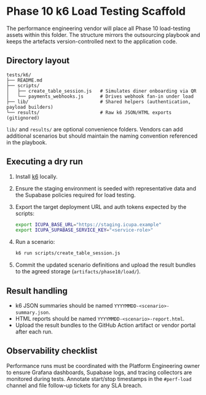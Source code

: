 # Phase 10 k6 Load Testing Scaffold

The performance engineering vendor will place all Phase 10 load-testing assets within this folder. The structure mirrors the outsourcing playbook and keeps the artefacts version-controlled next to the application code.

## Directory layout

```
tests/k6/
├── README.md
├── scripts/
│   ├── create_table_session.js   # Simulates diner onboarding via QR
│   └── payments_webhooks.js      # Drives webhook fan-in under load
├── lib/                          # Shared helpers (authentication, payload builders)
└── results/                      # Raw k6 JSON/HTML exports (gitignored)
```

`lib/` and `results/` are optional convenience folders. Vendors can add additional scenarios but should maintain the naming convention referenced in the playbook.

## Executing a dry run

1. Install [k6](https://k6.io/docs/get-started/installation/) locally.
2. Ensure the staging environment is seeded with representative data and the Supabase policies required for load testing.
3. Export the target deployment URL and auth tokens expected by the scripts:

   ```sh
   export ICUPA_BASE_URL="https://staging.icupa.example"
   export ICUPA_SUPABASE_SERVICE_KEY="<service-role>"
   ```

4. Run a scenario:

   ```sh
   k6 run scripts/create_table_session.js
   ```

5. Commit the updated scenario definitions and upload the result bundles to the agreed storage (`artifacts/phase10/load/`).

## Result handling

- k6 JSON summaries should be named `YYYYMMDD-<scenario>-summary.json`.
- HTML reports should be named `YYYYMMDD-<scenario>-report.html`.
- Upload the result bundles to the GitHub Action artifact or vendor portal after each run.

## Observability checklist

Performance runs must be coordinated with the Platform Engineering owner to ensure Grafana dashboards, Supabase logs, and tracing collectors are monitored during tests. Annotate start/stop timestamps in the `#perf-load` channel and file follow-up tickets for any SLA breach.
